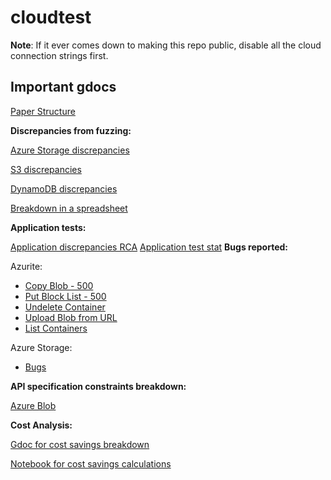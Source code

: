 # cloudtest

**Note**: If it ever comes down to making this repo public, disable all the cloud connection strings first. 

## Important gdocs

[Paper Structure](https://docs.google.com/document/d/174mVS2f-TuKVkzjHWpWF9JfGp2lfimBBnZDOxxTW-oc/edit)

**Discrepancies from fuzzing:**

[Azure Storage discrepancies](https://docs.google.com/document/d/1fD_UqEUrwEhOCsCi0fSutc2H0vTtOYZssaGbIzPCJ1M/edit)

[S3 discrepancies](https://docs.google.com/document/d/13ey5x3MjERzZ_6q_HoPwSgeLwClctjpV_xlWSwI1TDs/edit)

[DynamoDB discrepancies](https://docs.google.com/document/d/1-_YeRWH5hWmCvyxt_YKEv4ASqzOcClgcF9FwmaQkG78/edit)

[Breakdown in a spreadsheet](https://docs.google.com/spreadsheets/d/1O_uZWFwpAwJgstAHOwyUFsPpMcgmq9fbrXigo7VfgdA/edit?pli=1#gid=804341594)

**Application tests:**

[Application discrepancies RCA](https://docs.google.com/document/d/1OIFc5jGdbZp6-gEaD0sb-fWSC1EzsbaHK1XNi5RYdA0/edit?usp=sharing)
[Application test stat]([https://docs.google.com/document/d/1OIFc5jGdbZp6-gEaD0sb-fWSC1EzsbaHK1XNi5RYdA0/edit?usp=sharing](https://docs.google.com/spreadsheets/d/1M4DSubV8ViGnfyhUZ_LKg4Z5Q29hd_cLeOdQe8AjwWs/edit?usp=sharing))
**Bugs reported:**

Azurite:
- [Copy Blob - 500](https://github.com/Azure/Azurite/issues/1954#issue-1697046568)
- [Put Block List - 500](https://github.com/Azure/Azurite/issues/1955#issue-1697049378)
- [Undelete Container](https://github.com/Azure/Azurite/issues/2318)
- [Upload Blob from URL](https://github.com/Azure/Azurite/issues/2319)
- [List Containers](https://github.com/Azure/Azurite/issues/2320)
  
Azure Storage:
- [Bugs](https://www.notion.so/Azure-Blob-bugs-e4785c99d2d947b3977245e52107448a)

**API specification constraints breakdown:**

[Azure Blob](https://docs.google.com/document/d/1MZBO1i73AIsV_2c58lC8FB_4MRdXAAMRCG__e-vz0OA/edit)

**Cost Analysis:**

[Gdoc for cost savings breakdown](https://docs.google.com/document/d/1In_lYeZbLrcmigNxgcLyRRFfGRnTUyxRg99xhfKNYcY/edit)

[Notebook for cost savings calculations](https://colab.research.google.com/drive/1BA74fysMFuVv7RdsS7tbfHENHhcsJObM?authuser=2#scrollTo=439Ph08U3qcm)
